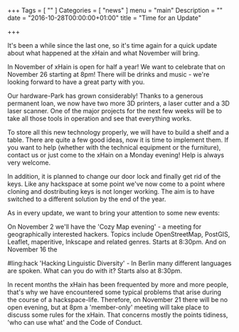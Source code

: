+++
Tags = [
  ""
]
Categories = [
  "news"
]
menu = "main"
Description = ""
date = "2016-10-28T00:00:00+01:00"
title = "Time for an Update"

+++

It's been a while since the last one, so it's time again for a quick update about what happened at the xHain and what November will bring.

In November of xHain is open for half a year! We want to celebrate that on November 26 starting at 8pm! There will be drinks and music - we're looking forward to have a great party with you.

<!--more--> 
Our hardware-Park has grown considerably! Thanks to a generous permanent loan, we now have two more 3D printers, a laser cutter and a 3D laser scanner. One of the major projects for the next few weeks will be to take all those tools in operation and see that everything works.

To store all this new technology properly, we will have to build a shelf and a table. There are quite a few good ideas, now it is time to implement them.
If you want to help (whether with the technical equipment or the furniture), contact us or just come to the xHain on a Monday evening! Help is always very welcome.

In addition, it is planned to change our door lock and finally get rid of the keys. Like any hackspace at some point we've now come to a point where cloning and dostributing keys is not longer working. The aim is to have switched to a different solution by the end of the year.

As in every update, we want to bring your attention to some new events:

On November 2 we'll have the 'Cozy Map evening' - a meeting for geographically interested hackers. Topics include OpenStreetMap, PostGIS, Leaflet, maperitive, Inkscape and related genres.
Starts at 8:30pm.
And on November 16 the <div>#ling:hack 'Hacking Linguistic Diversity' - In Berlin many different languages ​​are spoken. What can you do with it? Starts also at 8:30pm.

In recent months the xHain has been frequented by more and more people, that's why we have encountered some typical problems that arise during the course of a hackspace-life. Therefore, on November 21 there will be no open evening, but at 8pm a 'member-only' meeting will take place to discuss some rules for the xHain. That concerns mostly the points tidiness, 'who can use what' and the Code of Conduct.